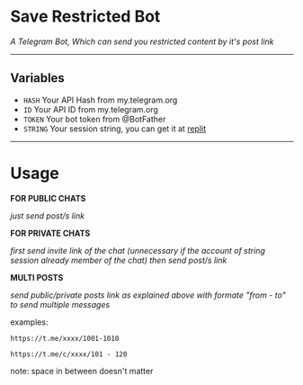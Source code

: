 # Save Restricted Bot

*A Telegram Bot, Which can send you restricted content by it's post link*

---

## Variables

- `HASH` Your API Hash from my.telegram.org
- `ID` Your API ID from my.telegram.org
- `TOKEN` Your bot token from @BotFather
- `STRING` Your session string, you can get it at [replit](https://replit.com/@bipinkrish/Telegram-Session-String-Generater)

---

# Usage

__FOR PUBLIC CHATS__

_just send post/s link_


__FOR PRIVATE CHATS__

_first send invite link of the chat (unnecessary if the account of string session already member of the chat)
then send post/s link_


__MULTI POSTS__

_send public/private posts link as explained above with formate "from - to" to send multiple messages_

examples: 

```
https://t.me/xxxx/1001-1010

https://t.me/c/xxxx/101 - 120
```

note: space in between doesn't matter
